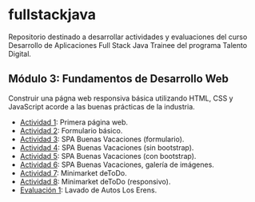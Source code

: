 # fullstackjava

Repositorio destinado a desarrollar actividades y evaluaciones del curso Desarrollo de Aplicaciones Full Stack Java Trainee del programa Talento Digital.

## Módulo 3: Fundamentos de Desarrollo Web 
Construir una págna web responsiva básica utilizando HTML, CSS y JavaScript acorde a las buenas prácticas de la industria.
- [Actividad 1](https://cochayuyo.github.io/fullstackjava/mod3/act1/): Primera página web.
- [Actividad 2](https://cochayuyo.github.io/fullstackjava/mod3/act2/): Formulario básico.
- [Actividad 3](https://cochayuyo.github.io/fullstackjava/mod3/act3/): SPA Buenas Vacaciones (formulario).
- [Actividad 4](https://cochayuyo.github.io/fullstackjava/mod3/act4/): SPA Buenas Vacaciones (sin bootstrap).
- [Actividad 5](https://cochayuyo.github.io/fullstackjava/mod3/act5/): SPA Buenas Vacaciones (con bootstrap).
- [Actividad 6](https://cochayuyo.github.io/fullstackjava/mod3/act6/): SPA Buenas Vacaciones, galería de imágenes.
- [Actividad 7](https://cochayuyo.github.io/fullstackjava/mod3/act7/): Minimarket deToDo.
- [Actividad 8](https://cochayuyo.github.io/fullstackjava/mod3/act8/): Minimarket deToDo (responsivo).
- [Evaluación 1](https://cochayuyo.github.io/fullstackjava/mod3/eval1/index.html): Lavado de Autos Los Erens.
